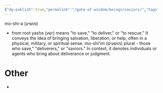 ```yaml
---
{"dg-publish":true,"permalink":"/gate-of-wisdom/beings/saviors/","tags":["#GateWisdom","Being","S"]}
---
```


mo-shi-a (מוֹשִׁיעַ)
- from root yasha (יָשַׁע) means "to save," "to deliver," or "to rescue." It conveys the idea of bringing salvation, liberation, or help, often in a physical, military, or spiritual sense.
mo-shi'im (מוֹשִׁעִים) plural - those who save," "deliverers," or "saviors." In context, it denotes individuals or agents who bring about deliverance or judgment.

# Other
- 



